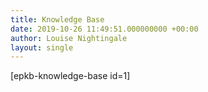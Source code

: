 ```yaml
---
title: Knowledge Base
date: 2019-10-26 11:49:51.000000000 +00:00
author: Louise Nightingale
layout: single
---
```

[epkb-knowledge-base id=1]
